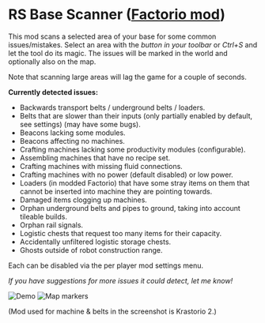 # RS Base Scanner ([Factorio mod](https://mods.factorio.com/mod/rs-base-scanner))

This mod scans a selected area of your base for some common issues/mistakes. Select an area with the *button in your toolbar* or *Ctrl+S* and let the tool do its magic. The issues will be marked in the world and optionally also on the map.

Note that scanning large areas will lag the game for a couple of seconds.

**Currently detected issues:**

- Backwards transport belts / underground belts / loaders.
- Belts that are slower than their inputs (only partially enabled by default, see settings) (may have some bugs).
- Beacons lacking some modules.
- Beacons affecting no machines.
- Crafting machines lacking some productivity modules (configurable).
- Assembling machines that have no recipe set.
- Crafting machines with missing fluid connections.
- Crafting machines with no power (default disabled) or low power.
- Loaders (in modded Factorio) that have some stray items on them that cannot be inserted into machine they are pointing towards.
- Damaged items clogging up machines.
- Orphan underground belts and pipes to ground, taking into account tileable builds.
- Orphan rail signals.
- Logistic chests that request too many items for their capacity.
- Accidentally unfiltered logistic storage chests.
- Ghosts outside of robot construction range.

Each can be disabled via the per player mod settings menu.

*If you have suggestions for more issues it could detect, let me know!*

![Demo](https://assets-mod.factorio.com/assets/6554d7591a30166ba58421483a20d45cb6faccc9.png)
![Map markers](https://assets-mod.factorio.com/assets/a52eb0b17450aff8666697fc0cc8b0e9d4b03b0a.png)

(Mod used for machine & belts in the screenshot is Krastorio 2.)
